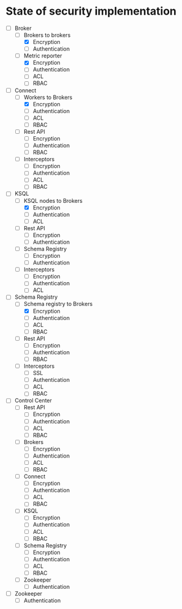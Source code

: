 # State of security implementation

- [ ] Broker
  - [ ] Brokers to brokers
    - [X] Encryption
    - [ ] Authentication
  - [ ] Metric reporter
    - [X] Encryption
    - [ ] Authentication
    - [ ] ACL
    - [ ] RBAC

- [ ] Connect
  - [ ] Workers to Brokers
    - [X] Encryption
    - [ ] Authentication
    - [ ] ACL
    - [ ] RBAC
  - [ ] Rest API
    - [ ] Encryption
    - [ ] Authentication
    - [ ] RBAC
  - [ ] Interceptors
    - [ ] Encryption
    - [ ] Authentication
    - [ ] ACL
    - [ ] RBAC

- [ ] KSQL
  - [ ] KSQL nodes to Brokers
    - [X] Encryption
    - [ ] Authentication
    - [ ] ACL
  - [ ] Rest API
    - [ ] Encryption
    - [ ] Authentication
  - [ ] Schema Registry
    - [ ] Encryption
    - [ ] Authentication
  - [ ] Interceptors
    - [ ] Encryption
    - [ ] Authentication
    - [ ] ACL

- [ ] Schema Registry
  - [ ] Schema registry to Brokers
    - [X] Encryption
    - [ ] Authentication
    - [ ] ACL
    - [ ] RBAC
  - [ ] Rest API
    - [ ] Encryption
    - [ ] Authentication
    - [ ] RBAC
  - [ ] Interceptors
    - [ ] SSL
    - [ ] Authentication
    - [ ] ACL
    - [ ] RBAC

- [ ] Control Center
  - [ ] Rest API
    - [ ] Encryption
    - [ ] Authentication
    - [ ] ACL
    - [ ] RBAC
  - [ ] Brokers
    - [ ] Encryption
    - [ ] Authentication
    - [ ] ACL
    - [ ] RBAC
  - [ ] Connect
    - [ ] Encryption
    - [ ] Authentication
    - [ ] ACL
    - [ ] RBAC
  - [ ] KSQL
    - [ ] Encryption
    - [ ] Authentication
    - [ ] ACL
    - [ ] RBAC
  - [ ] Schema Registry
    - [ ] Encryption
    - [ ] Authentication
    - [ ] ACL
    - [ ] RBAC
  - [ ] Zookeeper
    - [ ] Authentication

- [ ] Zookeeper
  - [ ] Authentication
